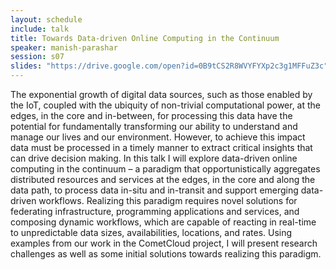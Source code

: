 ```yaml
---
layout: schedule
include: talk
title: Towards Data-driven Online Computing in the Continuum
speaker: manish-parashar
session: s07
slides: "https://drive.google.com/open?id=0B9tCS2R8WVYFYXp2c3g1MFFuZ3c"
---
```


The exponential growth of digital data sources, such as those enabled by the
IoT, coupled with the ubiquity of non-trivial computational power, at the edges,
in the core and in-between, for processing this data have the potential for
fundamentally transforming our ability to understand and manage our lives and
our environment. However, to achieve this impact data must be processed in a
timely manner to extract critical insights that can drive decision making. In
this talk I will explore data-driven online computing in the continuum – a
paradigm that opportunistically aggregates distributed resources and services at
the edges, in the core and along the data path, to process data in-situ and
in-transit and support emerging data-driven workflows. Realizing this paradigm
requires novel solutions for federating infrastructure, programming applications
and services, and composing dynamic workflows, which are capable of reacting in
real-time to unpredictable data sizes, availabilities, locations, and rates.
Using examples from our work in the CometCloud project, I will present research
challenges as well as some initial solutions towards realizing this paradigm.
